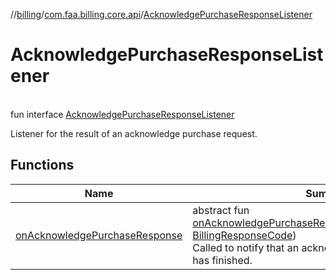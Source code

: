 //[billing](../../../index.md)/[com.faa.billing.core.api](../index.md)/[AcknowledgePurchaseResponseListener](index.md)

# AcknowledgePurchaseResponseListener

\
fun interface [AcknowledgePurchaseResponseListener](index.md)

Listener for the result of an acknowledge purchase request.

## Functions

| Name | Summary |
|---|---|
| [onAcknowledgePurchaseResponse](on-acknowledgePurchase-response.md) | abstract fun [onAcknowledgePurchaseResponse](on-acknowledgePurchase-response.md)(billingResponseCode: [BillingResponseCode](../BillingResponseCode/index.md))<br>Called to notify that an acknowledge purchase operation has finished. |
